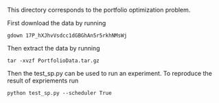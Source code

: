 This directory corresponds to the portfolio optimization problem.

First download the data by running
```
gdown 17P_hXJhvVsdcc1dGBGhAn5r5rkhNMsWj
```
Then extract the data by running
```
tar -xvzf PortfolioData.tar.gz
```

Then the test_sp.py can be used to run an experiment.
To reproduce the result of expriements run
```
python test_sp.py --scheduler True
```
